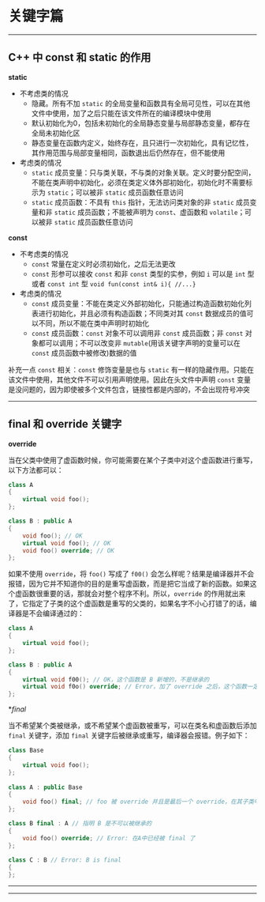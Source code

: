 # 关键字篇

---

## C++ 中 const 和 static 的作用

**static**

* 不考虑类的情况
    * 隐藏。所有不加 `static` 的全局变量和函数具有全局可见性，可以在其他文件中使用，加了之后只能在该文件所在的编译模块中使用
    * 默认初始化为0，包括未初始化的全局静态变量与局部静态变量，都存在全局未初始化区
    * 静态变量在函数内定义，始终存在，且只进行一次初始化，具有记忆性，其作用范围与局部变量相同，函数退出后仍然存在，但不能使用
* 考虑类的情况
    * `static` 成员变量：只与类关联，不与类的对象关联。定义时要分配空间，不能在类声明中初始化，必须在类定义体外部初始化，初始化时不需要标示为 `static`；可以被非 `static` 成员函数任意访问
    * `static` 成员函数：不具有 `this` 指针，无法访问类对象的非 `static` 成员变量和非 `static` 成员函数；不能被声明为 `const`、虚函数和 `volatile`；可以被非 `static` 成员函数任意访问

**const**

* 不考虑类的情况
    * `const` 常量在定义时必须初始化，之后无法更改
    * `const` 形参可以接收 `const` 和非 `const` 类型的实参，例如 `i` 可以是 `int` 型或者 `const int` 型 `void fun(const int& i){ //...}`
* 考虑类的情况
    * `const` 成员变量：不能在类定义外部初始化，只能通过构造函数初始化列表进行初始化，并且必须有构造函数；不同类对其 `const` 数据成员的值可以不同，所以不能在类中声明时初始化
    * `const` 成员函数：`const` 对象不可以调用非 `const` 成员函数；非 `const` 对象都可以调用；不可以改变非 `mutable`(用该关键字声明的变量可以在 `const` 成员函数中被修改)数据的值

补充一点 `const` 相关：`const` 修饰变量是也与 `static` 有一样的隐藏作用。只能在该文件中使用，其他文件不可以引用声明使用。因此在头文件中声明 `const` 变量是没问题的，因为即使被多个文件包含，链接性都是内部的，不会出现符号冲突

---

## final 和 override 关键字

**override**

当在父类中使用了虚函数时候，你可能需要在某个子类中对这个虚函数进行重写，以下方法都可以：

```cpp
class A
{
    virtual void foo();
};

class B : public A
{
    void foo(); // OK
    virtual void foo(); // OK
    void foo() override; // OK
};
```
 
    
如果不使用 `override`，将 `foo()` 写成了 `f00()` 会怎么样呢？结果是编译器并不会报错，因为它并不知道你的目的是重写虚函数，而是把它当成了新的函数。如果这个虚函数很重要的话，那就会对整个程序不利。所以，`override` 的作用就出来了，它指定了子类的这个虚函数是重写的父类的，如果名字不小心打错了的话，编译器是不会编译通过的：

```cpp
class A
{
    virtual void foo();
};

class B : public A
{
    virtual void f00(); // OK，这个函数是 B 新增的，不是继承的
    virtual void f0o() override; // Error，加了 override 之后，这个函数一定是继承自 A 的，A 找不到就报错
};
```
    
**final*

当不希望某个类被继承，或不希望某个虚函数被重写，可以在类名和虚函数后添加 `final` 关键字，添加 `final` 关键字后被继承或重写，编译器会报错。例子如下：

```cpp
class Base
{
    virtual void foo();
};
 
class A : public Base
{
    void foo() final; // foo 被 override 并且是最后一个 override，在其子类中不可以重写
};

class B final : A // 指明 B 是不可以被继承的
{
    void foo() override; // Error: 在A中已经被 final 了
};
 
class C : B // Error: B is final
{
};
```

---





---
